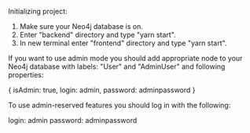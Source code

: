 Initializing project:
1. Make sure your Neo4j database is on.
2. Enter "backend" directory and type "yarn start".
3. In new terminal enter "frontend" directory and type "yarn start".

If you want to use admin mode you should add appropriate node to your Neo4j database with labels: "User" and "AdminUser" and following properties: 

{
    isAdmin: true,
    login: admin,
    password: adminpassword
}

To use admin-reserved features you should log in with the following:

login: admin
password: adminpassword